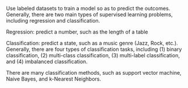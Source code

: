 Use labeled datasets to train a model so as to predict the outcomes. Generally, there are two main types of supervised learning problems, including regression and classification.

Regression: predict a number, such as the length of a table

Classification: predict a state, such as a music genre (Jazz, Rock, etc.). Generally, there are four types of classification tasks, including (1) binary classification, (2) multi-class classification, (3) multi-label classification, and (4) imbalanced classification. 

There are many classification methods, such as support vector machine, Naive Bayes, and k-Nearest Neighbors.
